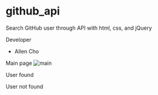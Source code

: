 # github_api
Search GitHub user through API with html, css, and jQuery

Developer
  - Allen Cho

Main page
![main](https://user-images.githubusercontent.com/29669981/53275912-09ee4680-3751-11e9-87df-3feef737ba76.png)

User found


User not found


